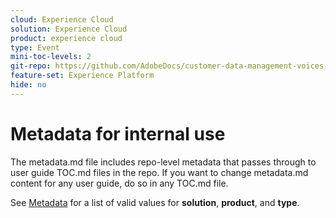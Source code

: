 ```yaml
---
cloud: Experience Cloud
solution: Experience Cloud
product: experience cloud
type: Event
mini-toc-levels: 2
git-repo: https://github.com/AdobeDocs/customer-data-management-voices-events.en
feature-set: Experience Platform
hide: no
---
```


# Metadata for internal use

The metadata.md file includes repo-level metadata that passes through to user guide TOC.md files in the repo. If you want to change metadata.md content for any user guide, do so in any TOC.md file.

See [Metadata](https://experienceleague.adobe.com/docs/authoring-guide-exl/using/editing/user-guide-setup/metadata.html?lang=en) for a list of valid values for **solution**, **product**, and **type**.
